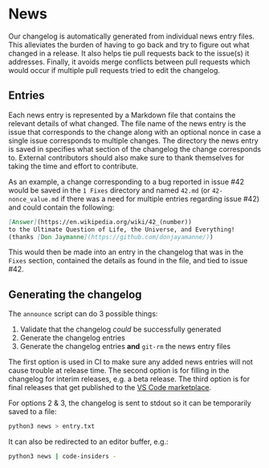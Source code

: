 # News

Our changelog is automatically generated from individual news entry files.
This alleviates the burden of having to go back and try to figure out
what changed in a release. It also helps tie pull requests back to the
issue(s) it addresses. Finally, it avoids merge conflicts between pull requests
which would occur if multiple pull requests tried to edit the changelog.

## Entries

Each news entry is represented by a Markdown file that contains the
relevant details of what changed. The file name of the news entry is
the issue that corresponds to the change along with an optional nonce in
case a single issue corresponds to multiple changes. The directory
the news entry is saved in specifies what section of the changelog the
change corresponds to. External contributors should also make sure to
thank themselves for taking the time and effort to contribute.

As an example, a change corresponding to a bug reported in issue #42
would be saved in the `1 Fixes` directory and named `42.md`
(or `42-nonce_value.md` if there was a need for multiple entries
regarding issue #42) and could contain the following:

```markdown
[Answer](https://en.wikipedia.org/wiki/42_(number))
to the Ultimate Question of Life, the Universe, and Everything!
(thanks [Don Jaymanne](https://github.com/donjayamanne/))
```

This would then be made into an entry in the changelog that was in the
`Fixes` section, contained the details as found in the file, and tied
to issue #42.

## Generating the changelog

The `announce` script can do 3 possible things:

1. Validate that the changelog _could_ be successfully generated
2. Generate the changelog entries
3. Generate the changelog entries **and** `git-rm` the news entry files

The first option is used in CI to make sure any added news entries
will not cause trouble at release time. The second option is for
filling in the changelog for interim releases, e.g. a beta release.
The third option is for final releases that get published to the
[VS Code marketplace](https://marketplace.visualstudio.com/VSCode).

For options 2 & 3, the changelog is sent to stdout so it can be temporarily
saved to a file:

```sh
python3 news > entry.txt
```

It can also be redirected to an editor buffer, e.g.:

```sh
python3 news | code-insiders -
```
